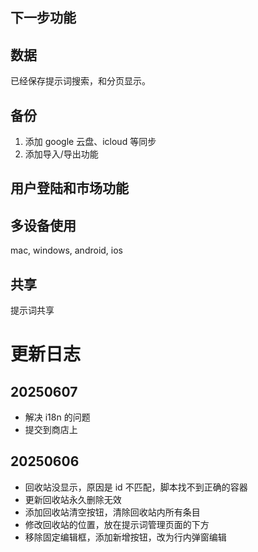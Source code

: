 ## 下一步功能


## 数据

已经保存提示词搜索，和分页显示。

## 备份

1. 添加 google 云盘、icloud 等同步
2. 添加导入/导出功能


## 用户登陆和市场功能



## 多设备使用

mac, windows, android, ios

## 共享

提示词共享

# 更新日志

## 20250607

- 解决 i18n 的问题
- 提交到商店上

## 20250606

- 回收站没显示，原因是 id 不匹配，脚本找不到正确的容器
- 更新回收站永久删除无效
- 添加回收站清空按钮，清除回收站内所有条目
- 修改回收站的位置，放在提示词管理页面的下方
- 移除固定编辑框，添加新增按钮，改为行内弹窗编辑